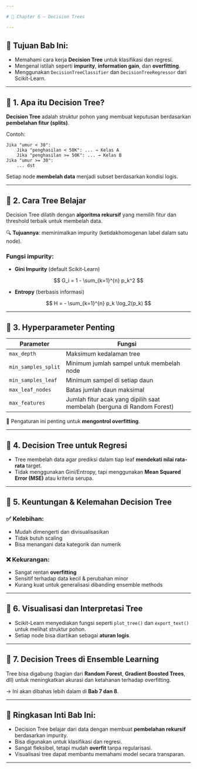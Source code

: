 ```yaml
---

# 📘 Chapter 6 – Decision Trees

---
```


## 🎯 Tujuan Bab Ini:

* Memahami cara kerja **Decision Tree** untuk klasifikasi dan regresi.
* Mengenal istilah seperti **impurity**, **information gain**, dan **overfitting**.
* Menggunakan `DecisionTreeClassifier` dan `DecisionTreeRegressor` dari Scikit-Learn.

---

## 🌳 1. Apa itu Decision Tree?

**Decision Tree** adalah struktur pohon yang membuat keputusan berdasarkan **pembelahan fitur (splits)**.

Contoh:

```
Jika "umur < 30": 
    Jika "penghasilan < 50K": ... → Kelas A
    Jika "penghasilan >= 50K": ... → Kelas B
Jika "umur >= 30":
    ... dst
```

Setiap node **membelah data** menjadi subset berdasarkan kondisi logis.

---

## 🧠 2. Cara Tree Belajar

Decision Tree dilatih dengan **algoritma rekursif** yang memilih fitur dan threshold terbaik untuk membelah data.

🔍 **Tujuannya**: meminimalkan impurity (ketidakhomogenan label dalam satu node).

### Fungsi impurity:

* **Gini Impurity** (default Scikit-Learn)

$$
G_i = 1 - \sum_{k=1}^{n} p_k^2
$$

* **Entropy** (berbasis informasi)

$$
H = - \sum_{k=1}^{n} p_k \log_2(p_k)
$$

---

## 🔧 3. Hyperparameter Penting

| Parameter           | Fungsi                                                                  |
| ------------------- | ----------------------------------------------------------------------- |
| `max_depth`         | Maksimum kedalaman tree                                                 |
| `min_samples_split` | Minimum jumlah sampel untuk membelah node                               |
| `min_samples_leaf`  | Minimum sampel di setiap daun                                           |
| `max_leaf_nodes`    | Batas jumlah daun maksimal                                              |
| `max_features`      | Jumlah fitur acak yang dipilih saat membelah (berguna di Random Forest) |

📌 Pengaturan ini penting untuk **mengontrol overfitting**.

---

## 🔄 4. Decision Tree untuk Regresi

* Tree membelah data agar prediksi dalam tiap leaf **mendekati nilai rata-rata** target.
* Tidak menggunakan Gini/Entropy, tapi menggunakan **Mean Squared Error (MSE)** atau kriteria serupa.

---

## 🧱 5. Keuntungan & Kelemahan Decision Tree

### ✅ Kelebihan:

* Mudah dimengerti dan divisualisasikan
* Tidak butuh scaling
* Bisa menangani data kategorik dan numerik

### ❌ Kekurangan:

* Sangat rentan **overfitting**
* Sensitif terhadap data kecil & perubahan minor
* Kurang kuat untuk generalisasi dibanding ensemble methods

---

## 🧰 6. Visualisasi dan Interpretasi Tree

* Scikit-Learn menyediakan fungsi seperti `plot_tree()` dan `export_text()` untuk melihat struktur pohon.
* Setiap node bisa diartikan sebagai **aturan logis**.

---

## 🧪 7. Decision Trees di Ensemble Learning

Tree bisa digabung (bagian dari **Random Forest**, **Gradient Boosted Trees**, dll) untuk meningkatkan akurasi dan ketahanan terhadap overfitting.

→ Ini akan dibahas lebih dalam di **Bab 7 dan 8**.

---

## 📑 Ringkasan Inti Bab Ini:

* Decision Tree belajar dari data dengan membuat **pembelahan rekursif** berdasarkan impurity.
* Bisa digunakan untuk klasifikasi dan regresi.
* Sangat fleksibel, tetapi mudah **overfit** tanpa regularisasi.
* Visualisasi tree dapat membantu memahami model secara transparan.

---